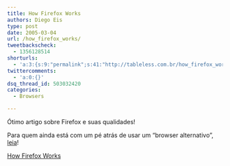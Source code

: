 ```yaml
---
title: How Firefox Works
authors: Diego Eis
type: post
date: 2005-03-04
url: /how_firefox_works/
tweetbackscheck:
  - 1356128514
shorturls:
  - 'a:3:{s:9:"permalink";s:41:"http://tableless.com.br/how_firefox_works";s:7:"tinyurl";s:26:"http://tinyurl.com/3vwgl42";s:4:"isgd";s:19:"http://is.gd/qzAiEW";}'
twittercomments:
  - 'a:0:{}'
dsq_thread_id: 503032420
categories:
  - Browsers

---
```

Ótimo artigo sobre Firefox e suas qualidades!
              
Para quem ainda está com um pé atrás de usar um &#8220;browser alternativo&#8221;, [leia][1]!
              
[How Firefox Works][1]

 [1]: http://computer.howstuffworks.com/firefox.htm